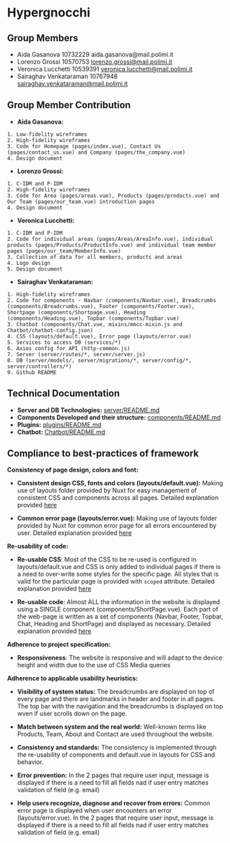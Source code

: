 # Hypergnocchi
## Group Members
- Aida Gasanova 10732229‌ aida.gasanova‌@mail.polimi.it
- Lorenzo‌ ‌Grossi‌ ‌10570753‌ lorenzo.grossi@mail.polimi.it‌
- Veronica‌ ‌Lucchetti ‌10539391‌ ‌veronica.lucchetti@mail.polimi.it
- Sairaghav‌ ‌Venkataraman‌ ‌10767948‌ sairaghav.venkataraman@mail.polimi.it

## Group Member Contribution
- **Aida Gasanova:** 
```
1. Low-fidelity wireframes
2. High-fidelity wireframes
3. Code for Homepage (pages/index.vue), Contact Us (pages/contact_us.vue) and Company (pages/the_company.vue)
4. Design document
```
- **Lorenzo Grossi:**
```
1. C-IDM and P-IDM
2. High-fidelity wireframes
3. Code for Area (pages/areas.vue), Products (pages/products.vue) and Our Team (pages/our_team.vue) introduction pages
4. Design document
```
- **Veronica Lucchetti:**
```
1. C-IDM and P-IDM 
2. Code for individual areas (pages/Areas/AreaInfo.vue), individual products (pages/Products/ProductInfo.vue) and individual team member pages (pages/our_team/MemberInfo.vue)
3. Collection of data for all members, products and areas
4. Logo design
5. Design document
```
- **Sairaghav Venkataraman:**
```
1. High-fidelity wireframes
2. Code for components - Navbar (components/Navbar.vue), Breadcrumbs (components/Breadcrumbs.vue), Footer (components/Footer.vue), Shortpage (components/Shortpage.vue), Heading (components/Heading.vue), Topbar (components/Topbar.vue)
3. Chatbot (components/Chat.vue, mixins/mmcc-mixin.js and Chatbot/chatbot-config.json)
4. CSS (layouts/default.vue), Error page (layouts/error.vue)
5. Services to access DB (services/*)
6. Axios config for API (http-common.js)
7. Server (server/routes/*, server/server.js)
8. DB (server/models/, server/migrations/*, server/config/*, server/controllers/*)
9. Github README
```

## Technical Documentation
- **Server and DB Technologies:** [server/README.md](./server/README.md)
- **Components Developed and their structure:** [components/README.md](./components/README.md)
- **Plugins:** [plugins/README.md](./plugins/README.md)
- **Chatbot:** [Chatbot/README.md](./Chatbot/README.md)

## Compliance to best-practices of framework

**Consistency of page design, colors and font:**

- **Consistent design CSS, fonts and colors (layouts/default.vue):** Making use of layouts folder provided by Nuxt for easy management of consistent CSS and components across all pages. Detailed explanation provided [here](./layouts/README.md)

- **Common error page (layouts/error.vue):** Making use of layouts folder provided by Nuxt for common error page for all errors encountered by user. Detailed explanation provided [here](./layouts/README.md)

**Re-usability of code:**

- **Re-usable CSS**: Most of the CSS to be re-used is configured in layouts/default.vue and CSS is only added to individual pages if there is a need to over-write some styles for the specific page. All styles that is valid for the particular page is provided with `scoped` attribute. Detailed explanation provided [here](./layouts/README.md)

- **Re-usable code**: Almost ALL the information in the website is displayed using a SINGLE component (components/ShortPage.vue). Each part of the web-page is written as a set of components (Navbar, Footer, Topbar, Chat, Heading and ShortPage) and displayed as necessary.
Detailed explanation provided [here](./components/README.md)

**Adherence to project specification:**

- **Responsiveness**: The website is responsive and will adapt to the device height and width due to the use of CSS Media queries


**Adherence to applicable usability heuristics:**

- **Visibility of system status:** The breadcrumbs are displayed on top of every page and there are landmarks in header and footer in all pages. The top bar with the navigation and the breadcrumbs is displayed on top wven if user scrolls down on the page.

- **Match between system and the real world:** Well-known terms like Products, Team, About and Contact are used throughout the website.

- **Consistency and standards:** The consistency is implemented through the re-usability of components and default.vue in layouts for CSS and behavior.

- **Error prevention:** In the 2 pages that require user input, message is displayed if there is a need to fill all fields nad if user entry matches validation of field (e.g. email)

- **Help users recognize, diagnose and recover from errors:** Common error page is displayed when user encounters an error (layouts/error.vue). In the 2 pages that require user input, message is displayed if there is a need to fill all fields nad if user entry matches validation of field (e.g. email)

